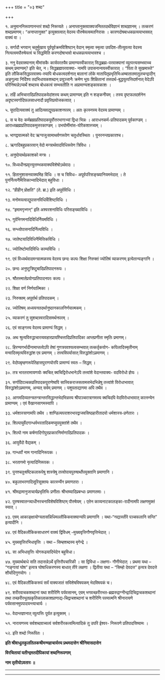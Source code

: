 +++
title = "०३ शब्दः"

+++

१. अनुमाननिरूपणानन्तरं शब्दो निरूप्यते । अनाप्तानुक्तवाक्यजनिततदर्थविज्ञानं शाब्दज्ञानम् । तत्करणं शब्दप्रमाणम्। “अनाप्तानुक्त” इत्युक्तत्वात् वेदस्य पौरुषेयत्वमतनिरासः । कारणदोषबाधकप्रत्ययाभाववत् वाक्यं वा ।

२. सर्गादौ भगवान् चतुर्मुखाय पूर्वपूर्वक्रमविशिष्टान् वेदान् स्मृत्वा स्मृत्वा उपदिश-तीत्युवत्या वेदस्य नित्यत्वमपौरुषेयत्वं च सिद्धमिति करणदोषाभावो बाधकप्रत्ययाभावश्च ।

३. ननु वेदवाक्यानाम् मीमांसकैः कार्यपरतयैव प्रामाण्यस्वीकारात् सिद्धब्रह्म-परवाक्यानां व्युत्पत्त्यसम्भवाच्च कथम् प्रमाण्यम्? इति चेत्, न। सिद्धब्रह्मपरवाक्या- नामपि उपासनान्वयस्वीकारात् । “पिता ते सुखमास्ते” इति लौकिकसिद्धपरवाक्य-स्यापि बोधकत्वदर्शनात् बालानां लोके मातापितृप्रभृतिभिःअम्बातातमातुलचन्द्रादीन् अङ्गुल्या निर्दिश्य तदभिधायकशब्दान् प्रयुञ्जानैः क्रमेण भूयः शिक्षितानां तत्तदर्थ-बुद्धयुत्पत्तिदर्शनात् वेदेऽपि परिनिष्पन्नेऽप्यर्थे शब्दस्य बोधकत्वं सम्भवतीति न अप्रामाण्यशङ्कावकाशः ।

४. तर्हि अभिचारादिप्रतिपादकवेदांशस्य कथम् प्रामाण्यम् इति न शङ्कनीयम् । तस्य दृष्टफलदर्शनेन अदृष्टस्वर्गादिफलसाधनादौ प्रवृत्तिप्रयोजकत्वात् ।

५. यूपादित्यवाक्यं तु आदित्यवद्यूपप्रकाशनपरम् । अतः कृत्स्नस्य वेदस्य प्रामाण्यम् ।

६. स च वेदः कर्मब्रह्मप्रतिपादकपूर्वोत्तरभागाभ्यां द्विधा भिन्नः । आराधनकर्म-प्रतिपादकम् पूर्वकाण्डम् । आराध्यब्रह्मप्रतिपादकमुत्तरकाण्डम् । उभयोर्मीमांस-योरैकशास्त्र्यम् ।

७. भागद्वयात्मको वेद ऋग्यजुःसामाथर्वणरूपेण चतुर्धावस्थितः । पुनरनन्तप्रकारश्च।

८. ऋगादिबहुप्रकारवान् वेदो मन्त्रार्थवादविधिरूपेण त्रिविधः ।

९. अनुष्ठेयार्थप्रकाशको मन्त्रः ।

१०. विध्यधीनप्रवृत्त्युत्तम्भकवाक्यविशेषोऽर्थवादः ।

११. हितानुशासनवाक्यमिह विधिः । स च त्रिविधः- अपूर्वपरिसङ्ख्यानियमभेदात् । ते पुनर्नित्यनैमित्तिकाभ्यादिभेदात् बहुविधाः ।

१२. “व्रीहीन् प्रोक्षति” (ते. ब्रा.) इति अपूर्वविधिः ।

१३. मनोमयत्वाद्युपासनविधिर्विशिष्टविधिः ।

१४. “इमामगृभ्णन्” इति अश्वरशनाविधिः परिसङ्ख्याविधिः ।

१५. गुर्वभिगमनादिविधिर्नियमविधिः ।

१६. सन्ध्योपासनादिर्नित्यविधिः ।

१७. जातेष्टयादिविधिनैमित्तिकविधिः ।

१८. ज्योतिष्टोमादिविधिः काम्यविधिः ।

१९. एवं विध्यर्थवादमन्त्रात्मकस्य वेदस्य छन्दः कल्पः शिक्षा निरुक्तं ज्योतिषं व्याकरणम् इत्येतान्यङ्गानि ।

२०. छन्दः अनुष्टुत्रिष्टुबादिप्रतिपादनरूपः ।

२१. श्रौतस्मार्तप्रयोगप्रतिपादनपरः कल्पः ।

२२. शिक्षा वर्ण निर्णयात्मिका ।

२३. निरुक्तम् अपूर्वार्थ प्रतिपादकम् ।

२४. ज्योतिषम् अध्ययनतदर्थानुष्ठानकालनिर्णयात्मकम् ।

२५. व्याकरणं तु सुशब्दस्वरादिसमर्थनपरम् ।

२६. एवं साङ्गस्य वेदस्य प्रामाण्यं सिद्धम् ।

२७. अथ श्रुत्यविरुद्धाचारव्यवहारप्रायश्चित्तादिप्रतिपादिका आप्तप्रणीता स्मृतिः प्रमाणम्।

२८. हिरण्यगर्भादीनामाप्तत्वेऽपि तेषां गुणत्रयवश्यत्वसम्भवात् तत्कर्तृकयोग- कपिलादिस्मृतीनाम् मन्वादिस्मृत्यविरुद्धांश एव प्रमाणम् । तत्त्वविपर्यासात् विरुद्धांशोऽप्रमाणम् ।

२९. वेदोपबृम्हणरूपेतिहासपुराणयोरपि प्रामाण्यं स्वतः – सिद्धम् ।

३०. तत्र भारतरामायणयोः क्वचित् क्वचिद्विरोधभानेऽपि तत्त्वांशे वेदान्तवाक्य- वदविरोधो ज्ञेयः ।

३१. सर्गादिपञ्चकप्रतिपादकपुराणेष्वपि सात्त्विकराजसतामसभेदभिन्नेषु तत्त्वांशे विरोधाभावात् विरुद्धांशोऽप्रमाणम्, अन्यत् सर्वम् प्रमाणम् । पशुपताद्यागमा अपि तथैव ।

३२. आगमदिव्यतन्त्रतन्त्रान्तरसिद्धान्तभेदभिन्नस्य श्रीपाञ्चरात्रागमस्य क्वचिदपि वेदविरोधाभावात् कात्स्न्येन प्रामाण्यम् । एवं वैखानसागमस्यापि ।

३३. धर्मशास्त्राणामपि तथैव । शाण्डिल्यपराशरभारद्वाजवसिष्ठहारीतादयो धर्मशास्त्र-प्रणेतारः ।

३४. शिल्पायुर्वेदगान्धर्वभरतादिकमप्युपयुक्तांशे तथैव ।

३५. शिल्पो नाम कर्षणादिगोपुरप्राकारनिर्माणादिप्रतिपादकः ।

३६. आयुर्वेदो वैद्यकम् ।

३७. गान्धर्वो नाम गानादिनिरूपकः ।

३८. भरतागमो नृत्यादिनिरूपकः ।

३९. पुनश्चतुःषष्टिकलारूपेषु शास्त्रेषु तत्त्वोपायपुरुषार्थोपयुक्तानि प्रमाणानि ।

४०. बकुलाभरणादिसूरिसूक्तयः कार्त्स्न्येन प्रमाणतराः ।

४१. श्रीमद्रामानुजाचार्यप्रभृतिभिः प्रणीताः श्रीभाष्यादिप्रबन्धाः प्रमाणतमाः ।

४२. पुरुषस्वातन्त्र्याधीनरचनाविशेषविशिष्टम् पौरुषेयम् । एतेन काव्यनाटकालङ्का-रादीनामपि लक्षणमुक्तं स्यात् ।

४३. एवम् आकाङ्क्षायोग्यतासन्निधिमल्लौकिकवाक्यान्यपि प्रमाणानि । यथा-“नद्यास्तीरे पञ्चफलानि सन्ति” इत्यादीनि ।

४४. एवं वैदिकलौकिकसाधारणं वाक्यं द्विविधम् -मुख्यवृत्तिगौणवृत्तिभेदात् ।

४५. मुख्यवृत्तिरभिधावृत्तिः । यथा – सिम्हशब्दस्य मृगेन्द्रे ।

४६. सा अभिधावृत्तिः योगरूढयादिभेदेन बहुविधा।

४७. मुख्यार्थबाधे सति तदासन्नेऽर्थे वृत्तिरौपचारिकी । सा द्विविधा – लक्षणा- गौणीभेदात् । प्रथमा यथा – “गङ्गायां घोष” इत्यत्र घोषाधिकरणस्य बाधात् तीरे लक्षणा । द्वितीया यथा – “सिम्हो देवदत्त” इत्यत्र देवदत्ते शौर्यादिगुणयोगः ।

४८. एवं वैदिकलौकिकरूपं सर्वं वाक्यजातं सविशेषविषयकम् भेदविषयकं च।

४९. शरीरवाचकशब्दानां यथा शरीरिणि पर्यवसानम्, एवम् भगवच्छरीरभत-ब्रह्मरुद्राग्नीन्द्रादिचिद्वाचकशब्दानां तथा तच्छरीरभूतप्रकृतिकालाकाशप्राणाद्य-चिद्वाचशब्दानां च शरीरिणि परमात्मनि श्रीनारायणे पर्यवसानमुपपादयन्त्याचार्यः ।

५०. वेदान्तज्ञानात् व्युत्पत्तिः पूर्यत इत्युक्तम् ।

५१. नारायणस्य सर्वशब्दवाच्यत्वं सर्वशरीरकत्वमित्यादिकं तु उपरि ईश्वर- निरूपणे प्रतिपादयिष्यामः ।

५२. इति शब्दो निरूपितः ।

**इति श्रीवाधूलकुलतिलकश्रीमन्महाचार्यस्य प्रथमदासेन श्रीनिवासदासेन**

**विरचितायां यतीन्द्रमतदीपिकायां शब्दनिरूपणाम्**

**नाम तृतीयोऽवतारः ॥**

****

****
